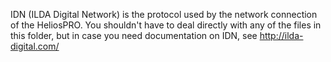 IDN (ILDA Digital Network) is the protocol used by the network connection of the HeliosPRO. You shouldn't have to deal directly with any of the files in this folder, but in case you need documentation on IDN, see http://ilda-digital.com/